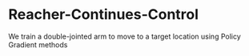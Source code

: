 # Reacher-Continues-Control
We train a double-jointed arm to move to a target location using Policy Gradient methods
